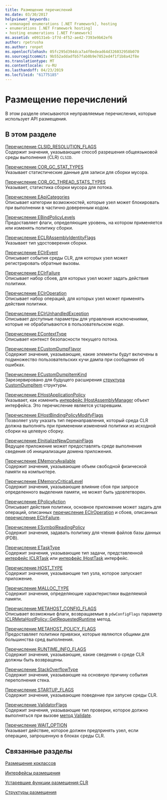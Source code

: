 ```yaml
---
title: Размещение перечислений
ms.date: 03/30/2017
helpviewer_keywords:
- unmanaged enumerations [.NET Framework], hosting
- enumerations [.NET Framework hosting]
- hosting enumerations [.NET Framework]
ms.assetid: e09131eb-1f7d-4f52-ae42-7393e9b62ef6
author: rpetrusha
ms.author: ronpet
ms.openlocfilehash: 05fc295d394dca7a4f0edead64d326032958b070
ms.sourcegitcommit: 9b552addadfb57fab0b9e7852ed4f1f1b8a42f8e
ms.translationtype: MT
ms.contentlocale: ru-RU
ms.lasthandoff: 04/23/2019
ms.locfileid: "61775185"
---
```

# <a name="hosting-enumerations"></a>Размещение перечислений
В этом разделе описываются неуправляемые перечисления, которые использует API размещения.  
  
## <a name="in-this-section"></a>В этом разделе  
 [Перечисление CLSID_RESOLUTION_FLAGS](../../../../docs/framework/unmanaged-api/hosting/clsid-resolution-flags-enumeration.md)  
 Содержит значения, указывающие способ разрешения общеязыковой среды выполнения (CLR) `CLSID`.  
  
 [Перечисление COR_GC_STAT_TYPES](../../../../docs/framework/unmanaged-api/hosting/cor-gc-stat-types-enumeration.md)  
 Указывает статистические данные для записи для сборки мусора.  
  
 [Перечисление COR_GC_THREAD_STATS_TYPES](../../../../docs/framework/unmanaged-api/hosting/cor-gc-thread-stats-types-enumeration.md)  
 Указывает, статистика сборки мусора для потока.  
  
 [Перечисление EApiCategories](../../../../docs/framework/unmanaged-api/hosting/eapicategories-enumeration.md)  
 Описывает категории возможностей, которые узел может блокировать при выполнении в частично доверенным кодом.  
  
 [Перечисление EBindPolicyLevels](../../../../docs/framework/unmanaged-api/hosting/ebindpolicylevels-enumeration.md)  
 Предоставляет флаги, определяющие уровень, на котором применяется или изменять политику сборки.  
  
 [Перечисление ECLRAssemblyIdentityFlags](../../../../docs/framework/unmanaged-api/hosting/eclrassemblyidentityflags-enumeration.md)  
 Указывает тип удостоверения сборки.  
  
 [Перечисление EClrEvent](../../../../docs/framework/unmanaged-api/hosting/eclrevent-enumeration.md)  
 Описывает события среды CLR, для которых узел может регистрировать обратные вызовы.  
  
 [Перечисление EClrFailure](../../../../docs/framework/unmanaged-api/hosting/eclrfailure-enumeration.md)  
 Описывает набор сбоев, для которых узел может задать действия политики.  
  
 [Перечисление EClrOperation](../../../../docs/framework/unmanaged-api/hosting/eclroperation-enumeration.md)  
 Описывает набор операций, для которых узел может применять действия политики.  
  
 [Перечисление EClrUnhandledException](../../../../docs/framework/unmanaged-api/hosting/eclrunhandledexception-enumeration.md)  
 Описывает доступные параметры для управления исключениями, которые не обрабатываются в пользовательском коде.  
  
 [Перечисление EContextType](../../../../docs/framework/unmanaged-api/hosting/econtexttype-enumeration.md)  
 Описывает контекст безопасности текущего потока.  
  
 [Перечисление ECustomDumpFlavor](../../../../docs/framework/unmanaged-api/hosting/ecustomdumpflavor-enumeration.md)  
 Содержит значения, указывающие, какие элементы будут включены в подмножество пользовательских кучи дампа при сообщении об ошибках.  
  
 [Перечисление ECustomDumpItemKind](../../../../docs/framework/unmanaged-api/hosting/ecustomdumpitemkind-enumeration.md)  
 Зарезервировано для будущего расширения [структура CustomDumpItem](../../../../docs/framework/unmanaged-api/hosting/customdumpitem-structure.md) структуры.  
  
 [Перечисление EHostApplicationPolicy](../../../../docs/framework/unmanaged-api/hosting/ehostapplicationpolicy-enumeration.md)  
 Указывает, как изменить [интерфейс IHostAssemblyManager](../../../../docs/framework/unmanaged-api/hosting/ihostassemblymanager-interface.md) объект интерфейса. Это перечисление является устаревшим.  
  
 [Перечисление EHostBindingPolicyModifyFlags](../../../../docs/framework/unmanaged-api/hosting/ehostbindingpolicymodifyflags-enumeration.md)  
 Позволяет узлу указать тип перенаправления, который среда CLR должна выполнять при применении изменений политики из исходной сборки на целевую сборку.  
  
 [Перечисление EInitializeNewDomainFlags](../../../../docs/framework/unmanaged-api/hosting/einitializenewdomainflags-enumeration.md)  
 Ведущее приложение может предоставлять среде выполнения сведения об инициализации домена приложения.  
  
 [Перечисление EMemoryAvailable](../../../../docs/framework/unmanaged-api/hosting/ememoryavailable-enumeration.md)  
 Содержит значения, указывающие объем свободной физической памяти на компьютере.  
  
 [Перечисление EMemoryCriticalLevel](../../../../docs/framework/unmanaged-api/hosting/ememorycriticallevel-enumeration.md)  
 Содержит значения, указывающие влияние сбоя при запросе определенного выделения памяти, не может быть удовлетворен.  
  
 [Перечисление EPolicyAction](../../../../docs/framework/unmanaged-api/hosting/epolicyaction-enumeration.md)  
 Описывает действия политики, основное приложение может задать для операций, описанных [перечисление EClrOperation](../../../../docs/framework/unmanaged-api/hosting/eclroperation-enumeration.md) и сбоев, описанных [перечисление EClrFailure](../../../../docs/framework/unmanaged-api/hosting/eclrfailure-enumeration.md).  
  
 [Перечисление ESymbolReadingPolicy](../../../../docs/framework/unmanaged-api/hosting/esymbolreadingpolicy-enumeration.md)  
 Содержит значения, задавать политику для чтения файлов базы данных (PDB).  
  
 [Перечисление ETaskType](../../../../docs/framework/unmanaged-api/hosting/etasktype-enumeration.md)  
 Содержит значения, указывающие тип задачи, представленной [интерфейс ICLRTask](../../../../docs/framework/unmanaged-api/hosting/iclrtask-interface.md) или [интерфейс IHostTask](../../../../docs/framework/unmanaged-api/hosting/ihosttask-interface.md) интерфейс.  
  
 [Перечисление HOST_TYPE](../../../../docs/framework/unmanaged-api/hosting/host-type-enumeration.md)  
 Содержит значения, указывающие тип узла, которое запускает приложение.  
  
 [Перечисление MALLOC_TYPE](../../../../docs/framework/unmanaged-api/hosting/malloc-type-enumeration.md)  
 Содержит значения, определяющие характеристики выделяемой памяти.  
  
 [Перечисление METAHOST_CONFIG_FLAGS](../../../../docs/framework/unmanaged-api/hosting/metahost-config-flags-enumeration.md)  
 Описывает возможные флаги, возвращаемые в `pdwConfigFlags` параметр [ICLRMetaHostPolicy::GetRequestedRuntime](../../../../docs/framework/unmanaged-api/hosting/iclrmetahostpolicy-getrequestedruntime-method.md) метод.  
  
 [Перечисление METAHOST_POLICY_FLAGS](../../../../docs/framework/unmanaged-api/hosting/metahost-policy-flags-enumeration.md)  
 Предоставляет политики привязки, которые являются общими для большинства сред выполнения.  
  
 [Перечисление RUNTIME_INFO_FLAGS](../../../../docs/framework/unmanaged-api/hosting/runtime-info-flags-enumeration.md)  
 Содержит значения, указывающие, какие сведения о среде CLR должны быть возвращены.  
  
 [Перечисление StackOverflowType](../../../../docs/framework/unmanaged-api/hosting/stackoverflowtype-enumeration.md)  
 Содержит значения, указывающие на основную причину события переполнения стека.  
  
 [Перечисление STARTUP_FLAGS](../../../../docs/framework/unmanaged-api/hosting/startup-flags-enumeration.md)  
 Содержит значения, указывающие поведение при запуске среды CLR.  
  
 [Перечисление ValidatorFlags](../../../../docs/framework/unmanaged-api/hosting/validatorflags-enumeration.md)  
 Содержит значения, указывающие тип проверки, которое должно выполняться при вызове [метод Validate](../../../../docs/framework/unmanaged-api/hosting/iclrvalidator-validate-method.md).  
  
 [Перечисление WAIT_OPTION](../../../../docs/framework/unmanaged-api/hosting/wait-option-enumeration.md)  
 Указывает действие, которое должен предпринять узел, если операцию, запрошенную в блоках среды CLR.  
  
## <a name="related-sections"></a>Связанные разделы  
 [Размещение коклассов](../../../../docs/framework/unmanaged-api/hosting/hosting-coclasses.md)  
  
 [Интерфейсы размещения](../../../../docs/framework/unmanaged-api/hosting/hosting-interfaces.md)  
  
 [Устаревшие функции размещения CLR](../../../../docs/framework/unmanaged-api/hosting/deprecated-clr-hosting-functions.md)  
  
 [Структуры размещения](../../../../docs/framework/unmanaged-api/hosting/hosting-structures.md)
